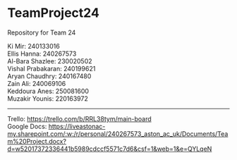 # TeamProject24
Repository for Team 24 

Ki Mir: 240133016  
Ellis Hanna: 240267573  
Al-Bara Shazlee: 230020502  
Vishal Prabakaran: 240199621  
Aryan Chaudhry: 240167480  
Zain Ali: 240069106  
Keddoura Anes:  250081600  
Muzakir Younis: 220163972  

--------------------------------------------

Trello: https://trello.com/b/RRL38tym/main-board  
Google Docs: https://liveastonac-my.sharepoint.com/:w:/r/personal/240267573_aston_ac_uk/Documents/Team%20Project.docx?d=w52017372336441b5989cdccf5571c7d6&csf=1&web=1&e=QYLqeN

